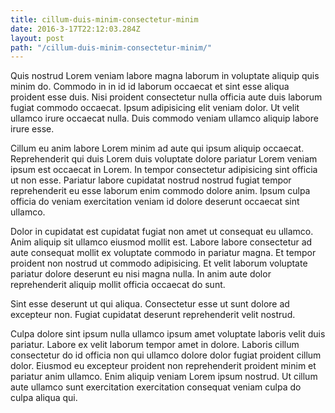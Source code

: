 ```yaml
---
title: cillum-duis-minim-consectetur-minim
date: 2016-3-17T22:12:03.284Z
layout: post
path: "/cillum-duis-minim-consectetur-minim/"
---
```


Quis nostrud Lorem veniam labore magna laborum in voluptate aliquip quis minim do. Commodo in in id id laborum occaecat et sint esse aliqua proident esse duis. Nisi proident consectetur nulla officia aute duis laborum fugiat commodo occaecat. Ipsum adipisicing elit veniam dolor. Ut velit ullamco irure occaecat nulla. Duis commodo veniam ullamco aliquip labore irure esse.

Cillum eu anim labore Lorem minim ad aute qui ipsum aliquip occaecat. Reprehenderit qui duis Lorem duis voluptate dolore pariatur Lorem veniam ipsum est occaecat in Lorem. In tempor consectetur adipisicing sint officia ut non esse. Pariatur labore cupidatat nostrud nostrud fugiat tempor reprehenderit eu esse laborum enim commodo dolore anim. Ipsum culpa officia do veniam exercitation veniam id dolore deserunt occaecat sint ullamco.

Dolor in cupidatat est cupidatat fugiat non amet ut consequat eu ullamco. Anim aliquip sit ullamco eiusmod mollit est. Labore labore consectetur ad aute consequat mollit ex voluptate commodo in pariatur magna. Et tempor proident non nostrud ut commodo adipisicing. Et velit laborum voluptate pariatur dolore deserunt eu nisi magna nulla. In anim aute dolor reprehenderit aliquip mollit officia occaecat do sunt.

Sint esse deserunt ut qui aliqua. Consectetur esse ut sunt dolore ad excepteur non. Fugiat cupidatat deserunt reprehenderit velit nostrud.

Culpa dolore sint ipsum nulla ullamco ipsum amet voluptate laboris velit duis pariatur. Labore ex velit laborum tempor amet in dolore. Laboris cillum consectetur do id officia non qui ullamco dolore dolor fugiat proident cillum dolor. Eiusmod eu excepteur proident non reprehenderit proident minim et pariatur anim ullamco. Enim aliquip veniam Lorem ipsum nostrud. Ut cillum aute ullamco sunt exercitation exercitation consequat veniam culpa do culpa aliqua qui.